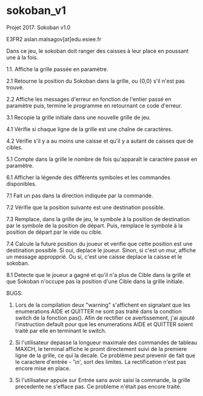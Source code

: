 # sokoban_v1
Projet 2017: Sokoban v1.0

E3FR2 aslan.malsagov[at]edu.esiee.fr

Dans ce jeu, le sokoban doit ranger des caisses à leur place en poussant une à la fois.



1.1. Affiche la grille passée en paramètre.




2.1 Retourne la position du Sokoban dans la grille, ou {0,0} s'il n'est pas trouvé.

2.2 Affiche les messages d'erreur en fonction de l'entier passé en paramètre puis, termine le programme en retournant ce code d'erreur.



3.1 Recopie la grille initiale dans une nouvelle grille de jeu.




4.1 Vérifie si chaque ligne de la grille est une chaîne de caractères.

4.2 Vérifie s'il y a au moins une caisse et qu'il y a autant de caisses que de cibles.




5.1 Compte dans la grille le nombre de fois qu'apparaît le caractère passé en paramètre.



6.1 Afficher la légende des différents symboles et les commandes disponibles.




7.1 Fait un pas dans la direction indiquée par la commande.

7.2 Vérifie que la position suivante est une destination possible.

7.3 Remplace, dans la grille de jeu, le symbole à la position de destination par le symbole de la position de départ. Puis, remplace le symbole à la position de départ par le vide ou cible.

7.4 Calcule la future position du joueur et verifie que cette position est une destination possible. Si oui, deplace le joueur. Sinon, si c'est un mur, affiche un message appropprié. Ou si, c'est une caisse deplace la caisse et le sokoban.



8.1 Detecte que le joueur a gagné et qu'il n'a plus de Cible dans la grille et que Sokoban n'occupe pas la position d'une Cible dans la grille initiale.

BUGS:

1. Lors de la compilation deux "warning" s'affichent en signalant que les enumerations AIDE et QUITTER ne sont pas traité dans la condtion switch de la fonction pas(). Afin de rectifier ce avertissement, j'ai ajouté l'instruction default pour que les enumerations AIDE et QUITTER soient traité par elle en terminant le switch.

2. Si l'utilisateur depasse la longueur maximale des commandes de tableau MAXCH, le terminal affiche le promt directement suivi de la premiere ligne de la grille, ce qui la decale. Ce problème peut prevenir de fait que le caractere d'entrée - '\n', sort des limites. La rectification n'est pas encore mise en place.

3. Si l'utilisateur appuie sur Entrée sans avoir saisi la commande, la grille precedente ne s'efface pas. Ce probleme n'était pas encore traité.
